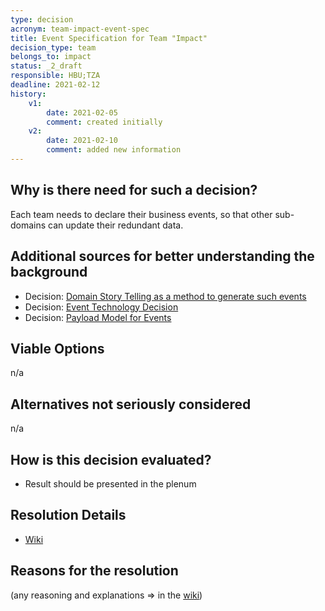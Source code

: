 ```yaml
---
type: decision
acronym: team-impact-event-spec
title: Event Specification for Team "Impact"  
decision_type: team
belongs_to: impact
status: _2_draft
responsible: HBU;TZA 
deadline: 2021-02-12
history:
    v1:
        date: 2021-02-05
        comment: created initially
    v2:
        date: 2021-02-10
        comment: added new information
---
```


## Why is there need for such a decision?

Each team needs to declare their business events, so that other sub-domains can update their redundant data. 

## Additional sources for better understanding the background

* Decision: [Domain Story Telling as a method to generate such events](./sig-eventing-domain-research)
* Decision: [Event Technology Decision](./sig-eventing-solution) 
* Decision: [Payload Model for Events](./sig-eventing-pattern)


## Viable Options

n/a

## Alternatives not seriously considered

n/a

## How is this decision evaluated?

- Result should be presented in the plenum

## Resolution Details

- [Wiki](https://github.com/EVATool/evatool-backend/wiki/impact-event-spec)

## Reasons for the resolution

(any reasoning and explanations => in the [wiki](https://github.com/EVATool/evatool-backend/wiki/impact-event-spec))
